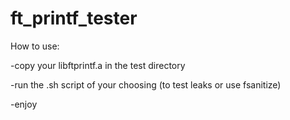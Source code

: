 # ft_printf_tester

How to use:

-copy your libftprintf.a in the test directory

-run the .sh script of your choosing (to test leaks or use fsanitize)

-enjoy
